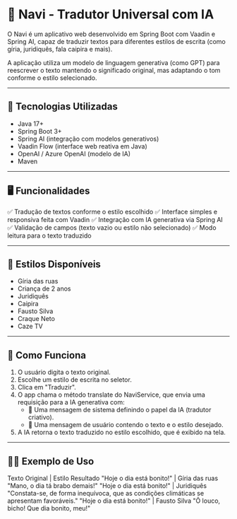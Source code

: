 # 🧠 Navi - Tradutor Universal com IA

O Navi é um aplicativo web desenvolvido em Spring Boot com Vaadin e Spring AI, capaz de traduzir textos para diferentes estilos de escrita (como gíria, juridiquês, fala caipira e mais).

A aplicação utiliza um modelo de linguagem generativa (como GPT) para reescrever o texto mantendo o significado original, mas adaptando o tom conforme o estilo selecionado.

---

## 🚀 Tecnologias Utilizadas
- Java 17+
- Spring Boot 3+
- Spring AI (integração com modelos generativos)
- Vaadin Flow (interface web reativa em Java)
- OpenAI / Azure OpenAI (modelo de IA)
- Maven
  
---

## 🖥️ Funcionalidades
✅ Tradução de textos conforme o estilo escolhido
✅ Interface simples e responsiva feita com Vaadin
✅ Integração com IA generativa via Spring AI
✅ Validação de campos (texto vazio ou estilo não selecionado)
✅ Modo leitura para o texto traduzido

---

## 🎨 Estilos Disponíveis
- Gíria das ruas
- Criança de 2 anos
- Juridiquês
- Caipira
- Fausto Silva
- Craque Neto
- Caze TV

---

## 🧠 Como Funciona
1. O usuário digita o texto original.
2. Escolhe um estilo de escrita no seletor.
3. Clica em "Traduzir".
4. O app chama o método translate do NaviService, que envia uma requisição para a IA generativa com:
   - 🧩 Uma mensagem de sistema definindo o papel da IA (tradutor criativo).
   - 💬 Uma mensagem de usuário contendo o texto e o estilo desejado.
5. A IA retorna o texto traduzido no estilo escolhido, que é exibido na tela.

---

## 🧑‍💻 Exemplo de Uso

Texto Original            |        	Estilo	Resultado
"Hoje o dia está bonito!" | 	Gíria das ruas	"Mano, o dia tá brabo demais!"
"Hoje o dia está bonito!"	| Juridiquês	"Constata-se, de forma inequívoca, que as condições climáticas se apresentam favoráveis."
"Hoje o dia está bonito!"	| Fausto Silva	"Ô louco, bicho! Que dia bonito, meu!"
